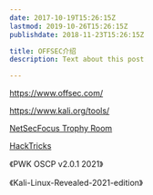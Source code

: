```yaml
---
date: 2017-10-19T15:26:15Z
lastmod: 2019-10-26T15:26:15Z
publishdate: 2018-11-23T15:26:15Z

title: OFFSEC介绍
description: Text about this post

---
```


<https://www.offsec.com/>

<https://www.kali.org/tools/>

[NetSecFocus Trophy Room](https://docs.google.com/spreadsheets/d/1dwSMIAPIam0PuRBkCiDI88pU3yzrqqHkDtBngUHNCw8)

[HackTricks](https://book.hacktricks.xyz/)

《PWK OSCP v2.0.1  2021》

《Kali-Linux-Revealed-2021-edition》
